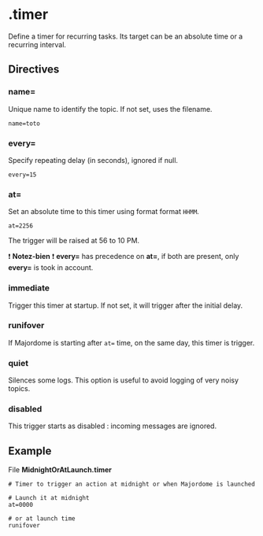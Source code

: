 # .timer
Define a timer for recurring tasks.
Its target can be an absolute time or a recurring interval. 

## Directives

### name=
Unique name to identify the topic. If not set, uses the filename.
```
name=toto
```

### every=
Specify repeating delay (in seconds), ignored if null.
```
every=15
```

### at=
Set an absolute time to this timer using format format `HHMM`.
```
at=2256
```
The trigger will be raised at 56 to 10 PM.

:exclamation: **Notez-bien** :exclamation: **every=** has precedence on **at=**, if both are present, only **every=** is took in account.

### immediate
Trigger this timer at startup. If not set, it will trigger after the initial delay.

### runifover
If Majordome is starting after `at=` time, on the same day, this timer is trigger.

### quiet
Silences some logs. This option is useful to avoid logging of very noisy topics.

### disabled
This trigger starts as disabled : incoming messages are ignored.

## Example
File **MidnightOrAtLaunch.timer**
```
# Timer to trigger an action at midnight or when Majordome is launched

# Launch it at midnight
at=0000

# or at launch time
runifover
```
